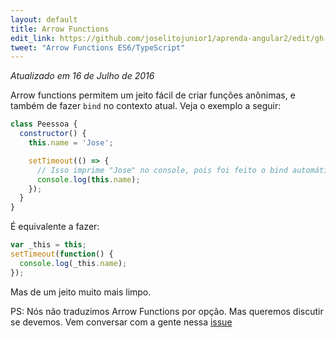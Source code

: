 ```yaml
---
layout: default
title: Arrow Functions
edit_link: https://github.com/joselitojunior1/aprenda-angular2/edit/gh-pages/es6/arrow-functions.md
tweet: "Arrow Functions ES6/TypeScript"
---
```


_Atualizado em 16 de Julho de 2016_

Arrow functions permitem um jeito fácil de criar funções anônimas, e também de fazer `bind` no contexto atual. Veja o exemplo a seguir:

```javascript
class Peessoa {
  constructor() {
    this.name = 'Jose';

    setTimeout(() => {
      // Isso imprime "Jose" no console, pois foi feito o bind automáticamente do this para o contexto atual
      console.log(this.name);
    });
  }
}
```

É equivalente a fazer:

```javascript
var _this = this;
setTimeout(function() {
  console.log(_this.name);
});
```

Mas de um jeito muito mais limpo.

PS: Nós não traduzimos Arrow Functions por opção. Mas queremos discutir se devemos. Vem conversar com a gente nessa [issue](https://github.com/joselitojunior1/aprenda-angular2/issues/1)
